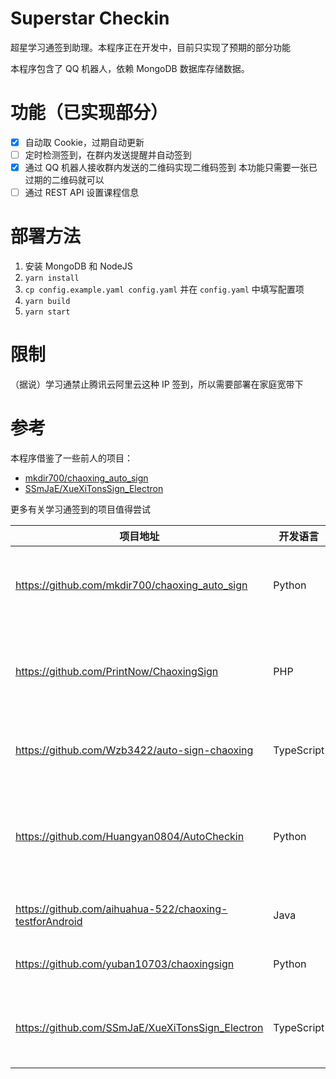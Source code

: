 # Superstar Checkin

超星学习通签到助理。本程序正在开发中，目前只实现了预期的部分功能

本程序包含了 QQ 机器人，依赖 MongoDB 数据库存储数据。

# 功能（已实现部分）

- [x] 自动取 Cookie，过期自动更新
- [ ] 定时检测签到，在群内发送提醒并自动签到
- [x] 通过 QQ 机器人接收群内发送的二维码实现二维码签到
  本功能只需要一张已过期的二维码就可以
- [ ] 通过 REST API 设置课程信息

# 部署方法

1. 安装 MongoDB 和 NodeJS
2. `yarn install`
3. `cp config.example.yaml config.yaml` 并在 `config.yaml` 中填写配置项
4. `yarn build`
5. `yarn start`

# 限制

（据说）学习通禁止腾讯云阿里云这种 IP 签到，所以需要部署在家庭宽带下

# 参考

本程序借鉴了一些前人的项目：

- [mkdir700/chaoxing_auto_sign](https://github.com/mkdir700/chaoxing_auto_sign)
- [SSmJaE/XueXiTonsSign_Electron](https://github.com/SSmJaE/XueXiTonsSign_Electron)

更多有关学习通签到的项目值得尝试

| 项目地址                                                | 开发语言   | 备注                                           |
| ------------------------------------------------------- | ---------- | ---------------------------------------------- |
| https://github.com/mkdir700/chaoxing_auto_sign          | Python     | 超星学习通自动签到脚本&多用户多任务&API       |
| https://github.com/PrintNow/ChaoxingSign                | PHP        | PHP版超星自动签到，支持多用户，二次开发便捷！|
| https://github.com/Wzb3422/auto-sign-chaoxing           | TypeScript | 超星学习通自动签到，梦中刷网课       |
| https://github.com/Huangyan0804/AutoCheckin             | Python     | 学习通自动签到，支持手势，二维码，位置，拍照等 |
| https://github.com/aihuahua-522/chaoxing-testforAndroid | Java       | 学习通（超星）自动签到               |
| https://github.com/yuban10703/chaoxingsign              | Python     | 超星学习通自动签到                   |
| https://github.com/SSmJaE/XueXiTonsSign_Electron        | TypeScript | 基于Electron，桌面端，GUI，签到队列            |
